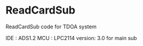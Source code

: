 ReadCardSub
===========

ReadCardSub code for TDOA system 

IDE : ADS1.2
MCU : LPC2114
version: 3.0
for main sub
